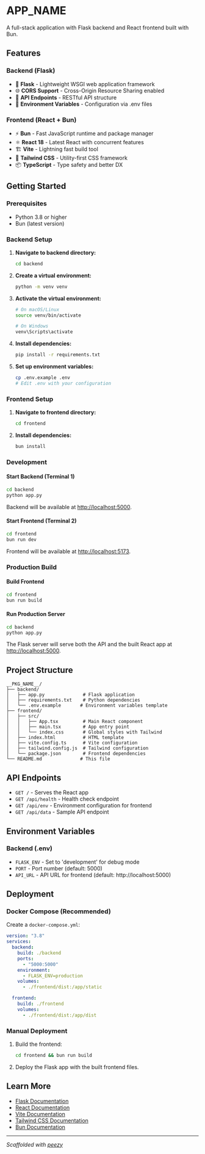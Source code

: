 # **APP_NAME**

A full-stack application with Flask backend and React frontend built with Bun.

## Features

### Backend (Flask)

- 🐍 **Flask** - Lightweight WSGI web application framework
- 🌐 **CORS Support** - Cross-Origin Resource Sharing enabled
- 📡 **API Endpoints** - RESTful API structure
- 🔧 **Environment Variables** - Configuration via .env files

### Frontend (React + Bun)

- ⚡ **Bun** - Fast JavaScript runtime and package manager
- ⚛️ **React 18** - Latest React with concurrent features
- 🏗️ **Vite** - Lightning fast build tool
- 🎨 **Tailwind CSS** - Utility-first CSS framework
- 📦 **TypeScript** - Type safety and better DX

## Getting Started

### Prerequisites

- Python 3.8 or higher
- Bun (latest version)

### Backend Setup

1. **Navigate to backend directory:**

   ```bash
   cd backend
   ```

2. **Create a virtual environment:**

   ```bash
   python -m venv venv
   ```

3. **Activate the virtual environment:**

   ```bash
   # On macOS/Linux
   source venv/bin/activate

   # On Windows
   venv\Scripts\activate
   ```

4. **Install dependencies:**

   ```bash
   pip install -r requirements.txt
   ```

5. **Set up environment variables:**
   ```bash
   cp .env.example .env
   # Edit .env with your configuration
   ```

### Frontend Setup

1. **Navigate to frontend directory:**

   ```bash
   cd frontend
   ```

2. **Install dependencies:**
   ```bash
   bun install
   ```

### Development

#### Start Backend (Terminal 1)

```bash
cd backend
python app.py
```

Backend will be available at [http://localhost:5000](http://localhost:5000).

#### Start Frontend (Terminal 2)

```bash
cd frontend
bun run dev
```

Frontend will be available at [http://localhost:5173](http://localhost:5173).

### Production Build

#### Build Frontend

```bash
cd frontend
bun run build
```

#### Run Production Server

```bash
cd backend
python app.py
```

The Flask server will serve both the API and the built React app at [http://localhost:5000](http://localhost:5000).

## Project Structure

```
__PKG_NAME__/
├── backend/
│   ├── app.py              # Flask application
│   ├── requirements.txt    # Python dependencies
│   └── .env.example       # Environment variables template
├── frontend/
│   ├── src/
│   │   ├── App.tsx         # Main React component
│   │   ├── main.tsx        # App entry point
│   │   └── index.css       # Global styles with Tailwind
│   ├── index.html          # HTML template
│   ├── vite.config.ts      # Vite configuration
│   ├── tailwind.config.js  # Tailwind configuration
│   └── package.json        # Frontend dependencies
└── README.md              # This file
```

## API Endpoints

- `GET /` - Serves the React app
- `GET /api/health` - Health check endpoint
- `GET /api/env` - Environment configuration for frontend
- `GET /api/data` - Sample API endpoint

## Environment Variables

### Backend (.env)

- `FLASK_ENV` - Set to 'development' for debug mode
- `PORT` - Port number (default: 5000)
- `API_URL` - API URL for frontend (default: http://localhost:5000)

## Deployment

### Docker Compose (Recommended)

Create a `docker-compose.yml`:

```yaml
version: "3.8"
services:
  backend:
    build: ./backend
    ports:
      - "5000:5000"
    environment:
      - FLASK_ENV=production
    volumes:
      - ./frontend/dist:/app/static

  frontend:
    build: ./frontend
    volumes:
      - ./frontend/dist:/app/dist
```

### Manual Deployment

1. Build the frontend:

   ```bash
   cd frontend && bun run build
   ```

2. Deploy the Flask app with the built frontend files.

## Learn More

- [Flask Documentation](https://flask.palletsprojects.com/)
- [React Documentation](https://react.dev)
- [Vite Documentation](https://vitejs.dev)
- [Tailwind CSS Documentation](https://tailwindcss.com)
- [Bun Documentation](https://bun.sh)

---

_Scaffolded with [peezy](https://github.com/Sehnya/peezy-cli)_
